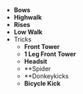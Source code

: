* **Bows**
* **Highwalk**
* **Rises**
* **Low Walk**
* Tricks
	* **Front Tower**
	* **1 Leg Front Tower**
	* **Headsit**
	* **Spider
	* **Donkeykicks
	* **Bicycle Kick**